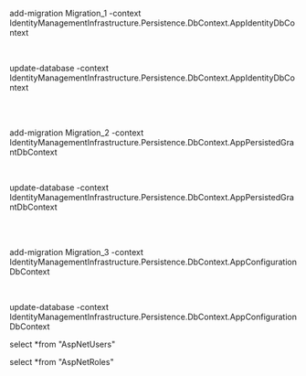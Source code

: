 <p> add-migration Migration_1 -context IdentityManagementInfrastructure.Persistence.DbContext.AppIdentityDbContext </p> 
<br/>
<p> update-database -context IdentityManagementInfrastructure.Persistence.DbContext.AppIdentityDbContext </p> 

<br/>
<br/>

<p> add-migration Migration_2 -context IdentityManagementInfrastructure.Persistence.DbContext.AppPersistedGrantDbContext  </p> 
<br/>
<p> update-database -context IdentityManagementInfrastructure.Persistence.DbContext.AppPersistedGrantDbContext </p> 

<br/>
<br/>

<p> add-migration Migration_3 -context IdentityManagementInfrastructure.Persistence.DbContext.AppConfigurationDbContext </p> 
<br/>
<p> update-database -context IdentityManagementInfrastructure.Persistence.DbContext.AppConfigurationDbContext </p> 


select *from "AspNetUsers"

select *from "AspNetRoles"
